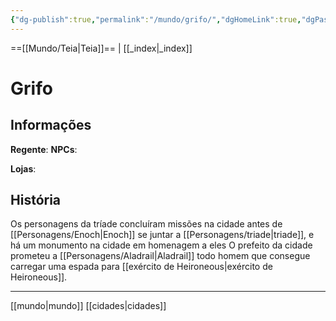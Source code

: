 ```yaml
---
{"dg-publish":true,"permalink":"/mundo/grifo/","dgHomeLink":true,"dgPassFrontmatter":false}
---
```



==[[Mundo/Teia|Teia]]== | [[_index|_index]] 

# Grifo


## Informações
**Regente**:
**NPCs**:

**Lojas**:

## História
Os personagens da tríade concluíram missões na cidade antes de [[Personagens/Enoch|Enoch]] se juntar a [[Personagens/triade|triade]], e há um monumento na cidade em homenagem a eles
O prefeito da cidade prometeu a [[Personagens/Aladrail|Aladrail]] todo homem que consegue carregar uma espada para [[exército de Heironeous|exército de Heironeous]].

---
[[mundo|mundo]] [[cidades|cidades]]